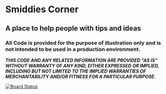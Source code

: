 # Smiddies Corner

## A place to help people with tips and ideas

### All Code is provided for the purpose of illustration only and is not intended to be used in a production environment.






***THIS CODE AND ANY RELATED INFORMATION ARE PROVIDED "AS IS" WITHOUT WARRANTY OF ANY KIND, EITHER EXPRESSED OR IMPLIED, INCLUDING BUT NOT LIMITED TO THE IMPLIED WARRANTIES OF MERCHANTABILITY AND/OR FITNESS FOR A PARTICULAR PURPOSE.*** 

[![Board Status](https://dev.azure.com/MngEnvMCAP731175/201e473b-14a4-492c-8d66-26b9d951bf22/23ada9f4-f8d9-4280-92d3-0176bbd6b1f9/_apis/work/boardbadge/118ab748-63a3-49ab-b686-ab4b5911d166)](https://dev.azure.com/MngEnvMCAP731175/201e473b-14a4-492c-8d66-26b9d951bf22/_boards/board/t/23ada9f4-f8d9-4280-92d3-0176bbd6b1f9/Issues/)

